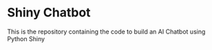 # Shiny Chatbot
This is the repository containing the code to build an AI Chatbot using Python Shiny